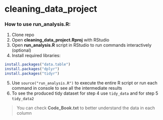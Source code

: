 # cleaning_data_project

### How to use run_analysis.R:
1. Clone repo
2. Open **cleaning_data_project.Rproj** with RStudio
3. Open **run_analysis.R** script in RStudio to run commands interactively (optional)
4. Install required libraries:
```R
install.packages("data.table")
install.packages("dplyr")
install.packages("tidyr")
```
5. Use `source("run_analysis.R")` to execute the entire R script or run each command in console to see all the intermediate results
6. To see the produced tidy dataset for step 4 use `tidy_data` and for step 5 `tidy_data2`
> You can check __Code_Book.txt__ to better understand the data in each column
